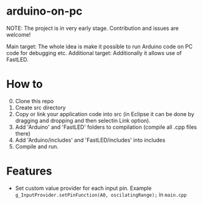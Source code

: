 # arduino-on-pc

NOTE: The project is in very early stage. Contribution and issues are welcome!

Main target: The whole idea is make it possible to run Arduino code on PC code for debugging etc.
Additional target: Additionally it allows use of FastLED.

# How to

0. Clone this repo
1. Create src directory 
2. Copy or link your application code into src (in Eclipse it can be done by dragging and dropping and then selectin Link option).
3. Add 'Arduino' and 'FastLED' folders to compilation (compile all .cpp files there)
4. Add 'Arduino/includes' and 'FastLED/includes' into includes
5. Compile and run.

# Features

- Set custom value provider for each input pin. Example `g_InputProvider.setPinFunction(A0, oscilatingRange);` in `main.cpp`



